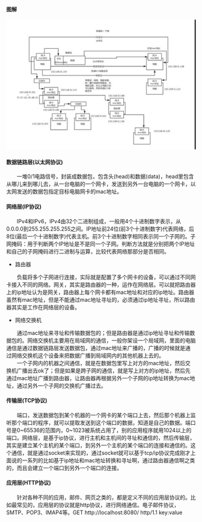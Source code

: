 #### 图解
![](/images/Network/1266003517550624867.png)

#### 数据链路层(以太网协议)
<div style="text-indent:2em">一堆0/1电路信号，封装成数据包，包含头(head)和数据(data)，head里包含从哪儿来到哪儿去，从一台电脑的一个网卡，发送到另外一台电脑的一个网卡，以太网发送的数据包指定目标电脑网卡的mac地址。</div>

#### 网络层(IP协议)
<div style="text-indent:2em">IPv4和IPv6，IPv4由32个二进制组成，一般用4个十进制数字表示，从0.0.0.0到255.255.255.255之间。IP地址前24位(前3个十进制数字)代表网络，后8位(最后一个十进制数字)代表主机。前3个十进制数字相同表示同一个子网的。子网掩码：用于判断两个IP地址是不是同一个子网。判断方法就是分别把两个IP地址和自己的子网掩码进行二进制与运算，比较代表网络那部分是否相同。</div>

* 路由器
<div style="text-indent:2em">负载将多个子网进行连接，实际就是配置了多个网卡的设备，可以通过不同网卡接入不同的网络。网关，其实是路由器的一种，运作在网络层。可以就把路由器上的ip地址认为是网关，路由器上每个网卡都有mac地址和对应的ip地址。路由器虽然有mac地址，但是不能通过mac地址寻址的，必须通过ip地址寻址，所以路由器其实是工作在网络层的设备。</div>

* 网络交换机
<div style="text-indent:2em">通过mac地址来寻址和传输数据包的；但是路由器是通过ip地址寻址和传输数据包的。网络交换机主要用在局域网的通信，一般你架设一个局域网，里面的电脑通信是通过数据链路层发送数据包，通过mac地址来广播的，广播的时候就是通过网络交换机这个设备来把数据广播到局域网内的其他机器上去的。</div>
<div style="text-indent:2em">一个子网内的机器之间通信，就是在数据包里写上对方的mac地址，然后交换机广播出去ok了；但是如果是跨子网的通信，就是写上对方的ip地址，然后先通过mac地址广播到路由器，让路由器再根据另外一个子网的ip地址转换为mac地址，通过另外一个子网的交换机广播过去。</div>

#### 传输层(TCP协议)
<div style="text-indent:2em">端口，发送数据包到某个机器的一个网卡的某个端口上去，然后那个机器上监听那个端口的程序，就可以提取发送到这个端口的数据，知道是自己的数据。端口号是0~65536的范围内，0~1023被系统占用了，别的应用程序就用1024以上的端口。网络层，是基于ip协议，进行主机和主机间的寻址和通信的，然后传输层，其实是建立某个主机的某个端口，到另外一个主机的某个端口的连接和通信的。这个通信，就是通过socket来实现的，通过socket就可以基于tcp/ip协议完成刚才上面说的一系列的比如基于ip地址和mac地址转换和寻址啊，通过路由器通信啊之类的，而且会建立一个端口到另外一个端口的连接。</div>

#### 应用层(HTTP协议)
<div style="text-indent:2em">针对各种不同的应用，邮件、网页之类的，都是定义不同的应用层协议的。比如最常见的，应用层的协议就是http协议，进行网络通信。电子邮件协议，SMTP、POP3、IMAP4等。GET http://localhost:8080/   http/1.1    key:value</div>